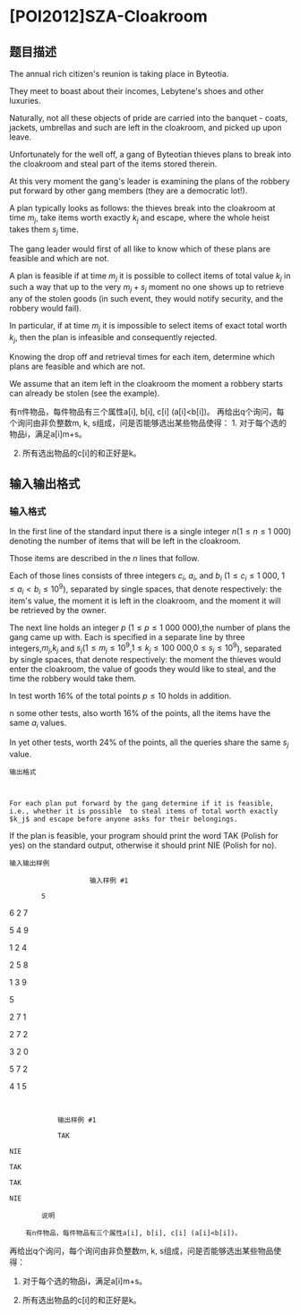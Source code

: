 # [POI2012]SZA-Cloakroom

## 题目描述

The annual rich citizen's reunion is taking place in Byteotia.

They meet to boast about their incomes, Lebytene's shoes and other luxuries.

Naturally, not all these objects of pride are carried into the banquet - coats, jackets, umbrellas and such are left in the cloakroom, and picked up upon leave.

Unfortunately for the well off, a gang of Byteotian thieves plans to break into the cloakroom and steal part of the items stored therein.

At this very moment the gang's leader is examining the plans of the robbery put forward by other gang members (they are a democratic lot!).

A plan typically looks as follows: the thieves break into the cloakroom at time $m_j$, take items worth exactly $k_j$ and escape, where the whole heist takes them $s_j$ time.

The gang leader would first of all like to know which of these plans are feasible and which are not.

A plan is feasible if at time $m_j$ it is possible to collect items of total value $k_j$ in such a way that up to the very $m_j+s_j$ moment no one shows up to retrieve any of the stolen goods (in such event, they would notify security, and the robbery would fail).

In particular, if at time $m_j$ it is impossible to select items of exact total worth $k_j$, then the plan is infeasible and consequently rejected.

Knowing the drop off and retrieval times for each item, determine which plans are feasible and which are not.

We assume that an item left in the cloakroom the moment a robbery starts can already be stolen (see the example).

有n件物品，每件物品有三个属性a[i], b[i], c[i] (a[i]<b[i])。 再给出q个询问，每个询问由非负整数m, k, s组成，问是否能够选出某些物品使得： 1. 对于每个选的物品i，满足a[i]m+s。

2. 所有选出物品的c[i]的和正好是k。

## 输入输出格式

### 输入格式

In the first line of the standard input there is a single integer $n$($1\le n\le 1\ 000$) denoting the number of items that will be left in the cloakroom.

Those items are described in the $n$ lines that follow.

Each of those lines consists of three integers $c_i$, $a_i$, and $b_i$ ($1\le c_i\le 1\ 000$, $1\le a_i<b_i\le 10^9$), separated by single spaces, that denote respectively: the item's value, the moment it is left in the cloakroom,  and the moment it will be retrieved by the owner.

The next line holds an integer $p$ ($1\le p\le 1\ 000\ 000$),the number of plans the gang came up with. Each is specified in a separate line by three integers,$m_j$,$k_j$ and $s_j$($1\le m_j\le 10^9$,$1\le k_j\le 100\ 000$,$0\le s_j\le 10^9$), separated by single spaces, that denote respectively: the moment the thieves would enter the cloakroom, the value of goods they would like to steal, and the time the robbery would take them.

In test worth 16% of the total points $p\le 10$ holds in addition.

n some other tests, also worth 16% of the points, all the items have the same $a_i$ values.

In yet other tests, worth 24% of the points, all the queries share the same $s_j$ value.

    输出格式

    

    For each plan put forward by the gang determine if it is feasible, i.e., whether it is possible  to steal items of total worth exactly $k_j$ and escape before anyone asks for their belongings.

If the plan is feasible, your program should print the word TAK (Polish for yes) on the  standard output, otherwise it should print NIE (Polish for no).

    输入输出样例

                        输入样例 #1

            5

6 2 7

5 4 9

1 2 4

2 5 8

1 3 9

5

2 7 1

2 7 2

3 2 0

5 7 2

4 1 5
```


            输出样例 #1

            TAK

NIE

TAK

TAK

NIE
```


            

            说明

        有n件物品，每件物品有三个属性a[i], b[i], c[i] (a[i]<b[i])。

再给出q个询问，每个询问由非负整数m, k, s组成，问是否能够选出某些物品使得：

1. 对于每个选的物品i，满足a[i]m+s。

2. 所有选出物品的c[i]的和正好是k。

    

    

<!--  -->


